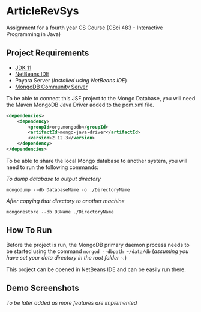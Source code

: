 # ArticleRevSys
Assignment for a fourth year CS Course (CSci 483 - Interactive Programming in Java)


## Project Requirements
- [JDK 11](https://java.com/en/)
- [NetBeans IDE](https://netbeans.apache.org/download/index.html)
- Payara Server (*Installed using NetBeans IDE*)
- [MongoDB Community Server](https://www.mongodb.com/try/download/community)

To be able to connect this JSF project to the Mongo Database, you will need the Maven MongoDB Java Driver added to the pom.xml file.
```xml
<dependencies>
    <dependency>
        <groupId>org.mongodb</groupId>
        <artifactId>mongo-java-driver</artifactId>
        <version>2.12.3</version>
    </dependency>
</dependencies>
```

To be able to share the local Mongo database to another system, you will need to run the following commands:

*To dump database to output directory*

```mongodump --db DatabaseName -o ./DirectoryName```

*After copying that directory to another machine*

```mongorestore --db DBName ./DirectoryName``` 

## How To Run
Before the project is run, the MongoDB primary daemon process needs to be started using the command `mongod --dbpath ~/data/db` (*assuming you have set your data directory in the root folder `~`.*)

This project can be opened in NetBeans IDE and can be easily run there.

## Demo Screenshots
*To be later added as more features are implemented*
